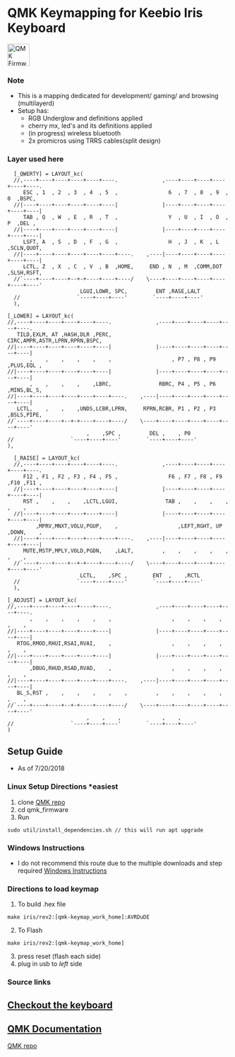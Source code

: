# QMK Keymapping for Keebio Iris Keyboard

<img src="https://qmk.fm/qmk_icon_48.png" alt="QMK Firmware" style="width:50px;"></img>

### Note
* This is a mapping dedicated for development/ gaming/ and browsing (multilayerd)
* Setup has:
    * RGB Underglow and definitions applied
    * cherry mx, led's and its definitions applied
    * (in progress) wireless bluetooth
    * 2x promicros using TRRS cables(split design)
### Layer used here
```
  [_QWERTY] = LAYOUT_kc(
  //,----+----+----+----+----+----.              ,----+----+----+----+----+----.
     ESC , 1  , 2  , 3  , 4  , 5  ,                6  , 7  , 8  , 9  , 0  ,BSPC,
  //|----+----+----+----+----+----|              |----+----+----+----+----+----|
     TAB , Q  , W  , E  , R  , T  ,                Y  , U  , I  , O  , P  ,DEL ,
  //|----+----+----+----+----+----|              |----+----+----+----+----+----|
     LSFT, A  , S  , D  , F  , G  ,                H  , J  , K  , L  ,SCLN,QUOT,
  //|----+----+----+----+----+----+----.    ,----|----+----+----+----+----+----|
     LCTL, Z  , X  , C  , V  , B  ,HOME,     END , N  , M  ,COMM,DOT ,SLSH,RSFT,
  //`----+----+----+--+-+----+----+----/    \----+----+----+----+----+----+----'
                       LGUI,LOWR, SPC,         ENT ,RASE,LALT
  //                  `----+----+----'        `----+----+----'
  ),
  ```

  ```
  [_LOWER] = LAYOUT_kc(
  //,----+----+----+----+----+----.              ,----+----+----+----+----+----.
     TILD,EXLM, AT ,HASH,DLR ,PERC,               CIRC,AMPR,ASTR,LPRN,RPRN,BSPC,
  //|----+----+----+----+----+----|              |----+----+----+----+----+----|
         ,    ,    ,    ,    ,    ,                   , P7 , P8 , P9 ,PLUS,EQL ,
  //|----+----+----+----+----+----|              |----+----+----+----+----+----|
         ,    ,    ,    ,    ,LBRC,               RBRC, P4 , P5 , P6 ,MINS,BL_S,
  //|----+----+----+----+----+----+----.    ,----|----+----+----+----+----+----|
     LCTL,    ,    ,    ,UNDS,LCBR,LPRN,     RPRN,RCBR, P1 , P2 , P3 ,BSLS,PIPE,
  //`----+----+----+--+-+----+----+----/    \----+----+----+----+----+----+----'
                           ,    ,SPC ,         DEL ,    , P0
  //                  `----+----+----'        `----+----+----'
  ),
```


```
  [_RAISE] = LAYOUT_kc(
  //,----+----+----+----+----+----.              ,----+----+----+----+----+----.
     F12 , F1 , F2 , F3 , F4 , F5 ,                F6 , F7 , F8 , F9 ,F10 ,F11 ,
  //|----+----+----+----+----+----|              |----+----+----+----+----+----|
     RST ,    ,    ,    ,LCTL,LGUI,               TAB ,    ,    ,    ,    ,    ,
  //|----+----+----+----+----+----|              |----+----+----+----+----+----|
         ,MPRV,MNXT,VOLU,PGUP,    ,                   ,LEFT,RGHT, UP ,DOWN,    ,
  //|----+----+----+----+----+----+----.    ,----|----+----+----+----+----+----|
     MUTE,MSTP,MPLY,VOLD,PGDN,    ,LALT,         ,    ,    ,    ,    ,    ,    ,
  //`----+----+----+--+-+----+----+----/    \----+----+----+----+----+----+----'
                       LCTL,    ,SPC ,        ENT  ,    ,RCTL
  //                  `----+----+----'        `----+----+----'
  ),
  ```

  ```
  [_ADJUST] = LAYOUT_kc(
  //,----+----+----+----+----+----.              ,----+----+----+----+----+----.
         ,    ,    ,    ,    ,    ,                   ,    ,    ,    ,    ,    ,
  //|----+----+----+----+----+----|              |----+----+----+----+----+----|
     RTOG,RMOD,RHUI,RSAI,RVAI,    ,                   ,    ,    ,    ,    ,    ,
  //|----+----+----+----+----+----|              |----+----+----+----+----+----|
         ,DBUG,RHUD,RSAD,RVAD,    ,                   ,    ,    ,    ,    ,    ,
  //|----+----+----+----+----+----+----.    ,----|----+----+----+----+----+----|
     BL_S,RST ,    ,    ,    ,    ,    ,         ,    ,    ,    ,    ,    ,    ,
  //`----+----+----+--+-+----+----+----/    \----+----+----+----+----+----+----'
                           ,    ,    ,             ,    ,
  //                  `----+----+----'        `----+----+----'
  )
```


## Setup Guide
* As of 7/20/2018

### Linux Setup Directions *easiest
1) clone [QMK repo](https://github.com/qmk/qmk_firmware)
2) cd qmk_firmware
3) Run
```
sudo util/install_dependencies.sh // this will run apt upgrade
```
### Windows Instructions
* I do not recommend this route due to the multiple downloads and step required
[Windows Instructions](https://github.com/CampAsAChamp/LetsSplitWindowsGuide/blob/master/Setting%20Up.md)
### Directions to load keymap
1) To build .hex file
```
make iris/rev2:[qmk-keymap_work_home]:AVRDuDE
```

2) To Flash
```
make iris/rev2:[qmk-keymap_work_home]
```
3) press reset (flash each side)
4) plug in usb to *left* side

### Source links
[Checkout the keyboard](https://keeb.io/products/iris-keyboard-split-ergonomic-keyboard?variant=2650673709086)
---
[QMK Documentation](https://docs.qmk.fm/#/)
---
[QMK repo](https://github.com/qmk/qmk_firmware)